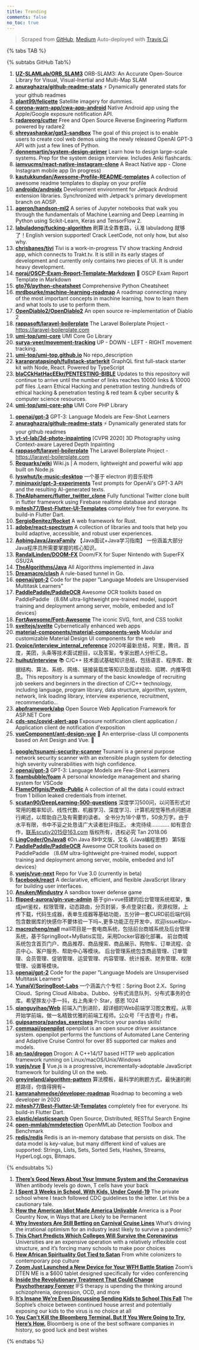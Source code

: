 ```yaml
---
title: Trending
comments: false
no_toc: true
---
```


> Scraped from [GitHub](https://github.com/trending), [Medium](https://medium.com/topic/popular)
Auto-deployed with [Travis Ci](https://travis-ci.org/)

{% tabs TAB %}
<!-- tab GitHub -->
{% subtabs GitHub Tab%}
<!-- tab Daily -->
1. [**UZ-SLAMLab/ORB_SLAM3**](https://github.com/UZ-SLAMLab/ORB_SLAM3)
ORB-SLAM3: An Accurate Open-Source Library for Visual, Visual-Inertial and Multi-Map SLAM
2. [**anuraghazra/github-readme-stats**](https://github.com/anuraghazra/github-readme-stats)
⚡ Dynamically generated stats for your github readmes
3. [**plant99/felicette**](https://github.com/plant99/felicette)
Satellite imagery for dummies.
4. [**corona-warn-app/cwa-app-android**](https://github.com/corona-warn-app/cwa-app-android)
Native Android app using the Apple/Google exposure notification API.
5. [**radareorg/cutter**](https://github.com/radareorg/cutter)
Free and Open Source Reverse Engineering Platform powered by radare2
6. [**shreyashankar/gpt3-sandbox**](https://github.com/shreyashankar/gpt3-sandbox)
The goal of this project is to enable users to create cool web demos using the newly released OpenAI GPT-3 API with just a few lines of Python.
7. [**donnemartin/system-design-primer**](https://github.com/donnemartin/system-design-primer)
Learn how to design large-scale systems. Prep for the system design interview. Includes Anki flashcards.
8. [**iamvucms/react-native-instagram-clone**](https://github.com/iamvucms/react-native-instagram-clone)
A React Native app - Clone Instagram mobile app (In progress)
9. [**kautukkundan/Awesome-Profile-README-templates**](https://github.com/kautukkundan/Awesome-Profile-README-templates)
A collection of awesome readme templates to display on your profile
10. [**androidx/androidx**](https://github.com/androidx/androidx)
Development environment for Jetpack Android extension libraries. Synchronized with Jetpack's primary development branch on AOSP.
11. [**ageron/handson-ml2**](https://github.com/ageron/handson-ml2)
A series of Jupyter notebooks that walk you through the fundamentals of Machine Learning and Deep Learning in Python using Scikit-Learn, Keras and TensorFlow 2.
12. [**labuladong/fucking-algorithm**](https://github.com/labuladong/fucking-algorithm)
刷算法全靠套路，认准 labuladong 就够了！English version supported! Crack LeetCode, not only how, but also why.
13. [**chrisbanes/tivi**](https://github.com/chrisbanes/tivi)
Tivi is a work-in-progress TV show tracking Android app, which connects to Trakt.tv. It is still in its early stages of development and currently only contains two pieces of UI. It is under heavy development.
14. [**noraj/OSCP-Exam-Report-Template-Markdown**](https://github.com/noraj/OSCP-Exam-Report-Template-Markdown)
📙 OSCP Exam Report Template in Markdown
15. [**gto76/python-cheatsheet**](https://github.com/gto76/python-cheatsheet)
Comprehensive Python Cheatsheet
16. [**mrdbourke/machine-learning-roadmap**](https://github.com/mrdbourke/machine-learning-roadmap)
A roadmap connecting many of the most important concepts in machine learning, how to learn them and what tools to use to perform them.
17. [**OpenDiablo2/OpenDiablo2**](https://github.com/OpenDiablo2/OpenDiablo2)
An open source re-implementation of Diablo 2
18. [**rappasoft/laravel-boilerplate**](https://github.com/rappasoft/laravel-boilerplate)
The Laravel Boilerplate Project - https://laravel-boilerplate.com
19. [**umi-top/umi-core**](https://github.com/umi-top/umi-core)
UMI Core Go Library
20. [**surya-veer/movement-tracking**](https://github.com/surya-veer/movement-tracking)
UP - DOWN - LEFT - RIGHT movement tracking.
21. [**umi-top/umi-top.github.io**](https://github.com/umi-top/umi-top.github.io)
No repo_description
22. [**karanpratapsingh/fullstack-starterkit**](https://github.com/karanpratapsingh/fullstack-starterkit)
GraphQL first full-stack starter kit with Node, React. Powered by TypeScript
23. [**blaCCkHatHacEEkr/PENTESTING-BIBLE**](https://github.com/blaCCkHatHacEEkr/PENTESTING-BIBLE)
Updates to this repository will continue to arrive until the number of links reaches 10000 links & 10000 pdf files .Learn Ethical Hacking and penetration testing .hundreds of ethical hacking & penetration testing & red team & cyber security & computer science resources.
24. [**umi-top/umi-core-php**](https://github.com/umi-top/umi-core-php)
UMI Core PHP Library
<!-- endtab -->
<!-- tab Weekly -->
1. [**openai/gpt-3**](https://github.com/openai/gpt-3)
GPT-3: Language Models are Few-Shot Learners
2. [**anuraghazra/github-readme-stats**](https://github.com/anuraghazra/github-readme-stats)
⚡ Dynamically generated stats for your github readmes
3. [**vt-vl-lab/3d-photo-inpainting**](https://github.com/vt-vl-lab/3d-photo-inpainting)
[CVPR 2020] 3D Photography using Context-aware Layered Depth Inpainting
4. [**rappasoft/laravel-boilerplate**](https://github.com/rappasoft/laravel-boilerplate)
The Laravel Boilerplate Project - https://laravel-boilerplate.com
5. [**Requarks/wiki**](https://github.com/Requarks/wiki)
Wiki.js | A modern, lightweight and powerful wiki app built on Node.js
6. [**lyswhut/lx-music-desktop**](https://github.com/lyswhut/lx-music-desktop)
一个基于 electron 的音乐软件
7. [**minimaxir/gpt-3-experiments**](https://github.com/minimaxir/gpt-3-experiments)
Test prompts for OpenAI's GPT-3 API and the resulting AI-generated texts.
8. [**TheAlphamerc/flutter_twitter_clone**](https://github.com/TheAlphamerc/flutter_twitter_clone)
Fully functional Twitter clone built in flutter framework using Firebase realtime database and storage
9. [**mitesh77/Best-Flutter-UI-Templates**](https://github.com/mitesh77/Best-Flutter-UI-Templates)
completely free for everyone. Its build-in Flutter Dart.
10. [**SergioBenitez/Rocket**](https://github.com/SergioBenitez/Rocket)
A web framework for Rust.
11. [**adobe/react-spectrum**](https://github.com/adobe/react-spectrum)
A collection of libraries and tools that help you build adaptive, accessible, and robust user experiences.
12. [**AobingJava/JavaFamily**](https://github.com/AobingJava/JavaFamily)
【Java面试+Java学习指南】 一份涵盖大部分Java程序员所需要掌握的核心知识。
13. [**RandalLinden/DOOM-FX**](https://github.com/RandalLinden/DOOM-FX)
Doom/FX for Super Nintendo with SuperFX GSU2A
14. [**TheAlgorithms/Java**](https://github.com/TheAlgorithms/Java)
All Algorithms implemented in Java
15. [**Dreamacro/clash**](https://github.com/Dreamacro/clash)
A rule-based tunnel in Go.
16. [**openai/gpt-2**](https://github.com/openai/gpt-2)
Code for the paper "Language Models are Unsupervised Multitask Learners"
17. [**PaddlePaddle/PaddleOCR**](https://github.com/PaddlePaddle/PaddleOCR)
Awesome OCR toolkits based on PaddlePaddle （8.6M ultra-lightweight pre-trained model, support training and deployment among server, mobile, embeded and IoT devices）
18. [**FortAwesome/Font-Awesome**](https://github.com/FortAwesome/Font-Awesome)
The iconic SVG, font, and CSS toolkit
19. [**sveltejs/svelte**](https://github.com/sveltejs/svelte)
Cybernetically enhanced web apps
20. [**material-components/material-components-web**](https://github.com/material-components/material-components-web)
Modular and customizable Material Design UI components for the web
21. [**0voice/interview_internal_reference**](https://github.com/0voice/interview_internal_reference)
2020年最新总结，阿里，腾讯，百度，美团，头条等技术面试题目，以及答案，专家出题人分析汇总。
22. [**huihut/interview**](https://github.com/huihut/interview)
📚 C/C++ 技术面试基础知识总结，包括语言、程序库、数据结构、算法、系统、网络、链接装载库等知识及面试经验、招聘、内推等信息。This repository is a summary of the basic knowledge of recruiting job seekers and beginners in the direction of C/C++ technology, including language, program library, data structure, algorithm, system, network, link loading library, interview experience, recruitment, recommendatio…
23. [**abpframework/abp**](https://github.com/abpframework/abp)
Open Source Web Application Framework for ASP.NET Core
24. [**cds-snc/covid-alert-app**](https://github.com/cds-snc/covid-alert-app)
Exposure notification client application / Application client de notification d'exposition
25. [**vueComponent/ant-design-vue**](https://github.com/vueComponent/ant-design-vue)
🌈 An enterprise-class UI components based on Ant Design and Vue. 🐜
<!-- endtab -->
<!-- tab Monthly -->
1. [**google/tsunami-security-scanner**](https://github.com/google/tsunami-security-scanner)
Tsunami is a general purpose network security scanner with an extensible plugin system for detecting high severity vulnerabilities with high confidence.
2. [**openai/gpt-3**](https://github.com/openai/gpt-3)
GPT-3: Language Models are Few-Shot Learners
3. [**foambubble/foam**](https://github.com/foambubble/foam)
A personal knowledge management and sharing system for VSCode
4. [**FlameOfIgnis/Pwdb-Public**](https://github.com/FlameOfIgnis/Pwdb-Public)
A collection of all the data i could extract from 1 billion leaked credentials from internet.
5. [**scutan90/DeepLearning-500-questions**](https://github.com/scutan90/DeepLearning-500-questions)
深度学习500问，以问答形式对常用的概率知识、线性代数、机器学习、深度学习、计算机视觉等热点问题进行阐述，以帮助自己及有需要的读者。 全书分为18个章节，50余万字。由于水平有限，书中不妥之处恳请广大读者批评指正。 未完待续............ 如有意合作，联系scutjy2015@163.com 版权所有，违权必究 Tan 2018.06
6. [**LingCoder/OnJava8**](https://github.com/LingCoder/OnJava8)
《On Java 8》中文版，又名《Java编程思想》 第5版
7. [**PaddlePaddle/PaddleOCR**](https://github.com/PaddlePaddle/PaddleOCR)
Awesome OCR toolkits based on PaddlePaddle （8.6M ultra-lightweight pre-trained model, support training and deployment among server, mobile, embeded and IoT devices）
8. [**vuejs/vue-next**](https://github.com/vuejs/vue-next)
Repo for Vue 3.0 (currently in beta)
9. [**facebook/react**](https://github.com/facebook/react)
A declarative, efficient, and flexible JavaScript library for building user interfaces.
10. [**Anuken/Mindustry**](https://github.com/Anuken/Mindustry)
A sandbox tower defense game
11. [**flipped-aurora/gin-vue-admin**](https://github.com/flipped-aurora/gin-vue-admin)
基于gin+vue搭建的后台管理系统框架，集成jwt鉴权，权限管理，动态路由，分页封装，多点登录拦截，资源权限，上传下载，代码生成器，表单生成器等基础功能，五分钟一套CURD前后端代码包含数据库的快感你不要体验一下吗~,更多功能正在开发中，欢迎issue和pr~
12. [**macrozheng/mall**](https://github.com/macrozheng/mall)
mall项目是一套电商系统，包括前台商城系统及后台管理系统，基于SpringBoot+MyBatis实现，采用Docker容器化部署。 前台商城系统包含首页门户、商品推荐、商品搜索、商品展示、购物车、订单流程、会员中心、客户服务、帮助中心等模块。 后台管理系统包含商品管理、订单管理、会员管理、促销管理、运营管理、内容管理、统计报表、财务管理、权限管理、设置等模块。
13. [**openai/gpt-2**](https://github.com/openai/gpt-2)
Code for the paper "Language Models are Unsupervised Multitask Learners"
14. [**YunaiV/SpringBoot-Labs**](https://github.com/YunaiV/SpringBoot-Labs)
一个涵盖六个专栏：Spring Boot 2.X、Spring Cloud、Spring Cloud Alibaba、Dubbo、分布式消息队列、分布式事务的仓库。希望胖友小手一抖，右上角来个 Star，感恩 1024
15. [**qianguyihao/Web**](https://github.com/qianguyihao/Web)
前端入门到进阶，超详细的Web前端学习图文教程。从零开始学前端，做一名精致优雅的前端工程师。公众号「千古壹号」作者。
16. [**guipsamora/pandas_exercises**](https://github.com/guipsamora/pandas_exercises)
Practice your pandas skills!
17. [**commaai/openpilot**](https://github.com/commaai/openpilot)
openpilot is an open source driver assistance system. openpilot performs the functions of Automated Lane Centering and Adaptive Cruise Control for over 85 supported car makes and models.
18. [**an-tao/drogon**](https://github.com/an-tao/drogon)
Drogon: A C++14/17 based HTTP web application framework running on Linux/macOS/Unix/Windows
19. [**vuejs/vue**](https://github.com/vuejs/vue)
🖖 Vue.js is a progressive, incrementally-adoptable JavaScript framework for building UI on the web.
20. [**greyireland/algorithm-pattern**](https://github.com/greyireland/algorithm-pattern)
算法模板，最科学的刷题方式，最快速的刷题路径，你值得拥有~
21. [**kamranahmedse/developer-roadmap**](https://github.com/kamranahmedse/developer-roadmap)
Roadmap to becoming a web developer in 2020
22. [**mitesh77/Best-Flutter-UI-Templates**](https://github.com/mitesh77/Best-Flutter-UI-Templates)
completely free for everyone. Its build-in Flutter Dart.
23. [**elastic/elasticsearch**](https://github.com/elastic/elasticsearch)
Open Source, Distributed, RESTful Search Engine
24. [**open-mmlab/mmdetection**](https://github.com/open-mmlab/mmdetection)
OpenMMLab Detection Toolbox and Benchmark
25. [**redis/redis**](https://github.com/redis/redis)
Redis is an in-memory database that persists on disk. The data model is key-value, but many different kind of values are supported: Strings, Lists, Sets, Sorted Sets, Hashes, Streams, HyperLogLogs, Bitmaps.
<!-- endtab -->
{% endsubtabs %}
<!-- endtab -->
<!-- tab Medium -->
1. [**There’s Good News About Your Immune System and the Coronavirus**](https://elemental.medium.com/theres-good-news-about-your-immune-system-and-the-coronavirus-7d2c1fc976c1?source=topic_page---------------------------20)
When antibody levels go down, T cells have your back
2. [**I Spent 3 Weeks in School, With Kids, Under Covid-19**](https://gen.medium.com/i-spent-three-weeks-in-school-with-kids-under-covid-19-21b78c1a9339?source=topic_page---------0------------------1)
The private school where I teach followed CDC guidelines to the letter. Let this be a cautionary tale.
3. [**How the American Idiot Made America Unlivable**](https://eand.co/how-the-american-idiot-made-america-unlivable-7531e917181b?source=topic_page---------1------------------1)
America is a Poor Country Now, in Ways that are Likely to be Permanent
4. [**Why Investors Are Still Betting on Carnival Cruise Lines**](https://marker.medium.com/why-investors-are-still-betting-on-carnival-cruise-lines-3a44d94af33d?source=topic_page---------2------------------1)
What’s driving the irrational optimism for an industry least likely to survive a pandemic?
5. [**This Chart Predicts Which Colleges Will Survive the Coronavirus**](https://marker.medium.com/this-chart-predicts-which-colleges-will-survive-the-coronavirus-8aa3a4f4c9e6?source=topic_page---------4------------------1)
Universities are an expensive operation with a relatively inflexible cost structure, and it’s forcing many schools to make poor choices
6. [**How African Spirituality Got Tied to Satan**](https://humanparts.medium.com/why-african-spirituality-became-associated-with-satan-a16712cf9cdf?source=topic_page---------5------------------1)
From white colonizers to contemporary pop culture
7. [**Zoom Just Launched a New Device for Your WFH Battle Station**](https://onezero.medium.com/zoom-just-launched-a-new-device-for-your-wfh-battle-station-6969c162699d?source=topic_page---------6------------------1)
Zoom’s DTEN ME is a $600 tablet designed specifically for video conferencing
8. [**Inside the Revolutionary Treatment That Could Change Psychotherapy Forever**](https://elemental.medium.com/inside-the-revolutionary-treatment-that-could-change-psychotherapy-forever-8be035d54770?source=topic_page---------7------------------1)
IFS therapy is upending the thinking around schizophrenia, depression, OCD, and more
9. [**It’s Insane We’re Even Discussing Sending Kids to School This Fall**](https://gen.medium.com/its-insane-we-re-even-discussing-sending-kids-to-school-this-fall-c71b8c8459d6?source=topic_page---------8------------------1)
The Sophie’s choice between continued house arrest and potentially exposing our kids to the virus is no choice at all
10. [**You Can’t Kill the Bloomberg Terminal. But If You Were Going to Try, Here’s How.**](https://marker.medium.com/why-its-hard-to-kill-the-bloomberg-terminal-61073482e496?source=topic_page---------9------------------1)
Bloomberg is one of the best software companies in history, so good luck and best wishes
<!-- endtab -->
{% endtabs %}
